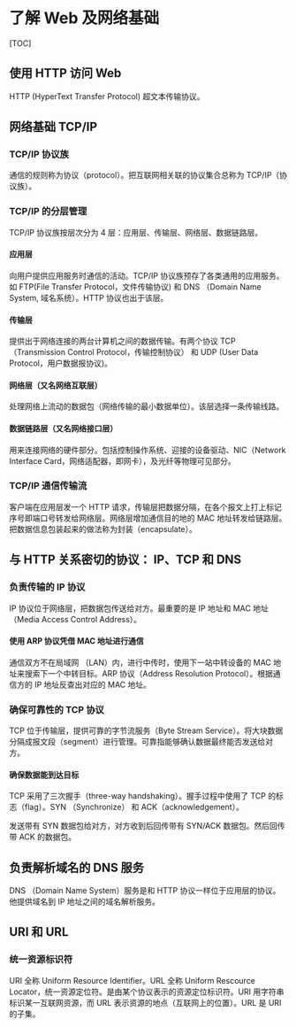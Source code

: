 # 了解 Web 及网络基础

[TOC]

## 使用 HTTP 访问 Web



HTTP (HyperText Transfer Protocol) 超文本传输协议。

## 网络基础 TCP/IP

### TCP/IP 协议族

通信的规则称为协议（protocol）。把互联网相关联的协议集合总称为 TCP/IP（协议族）。

### TCP/IP 的分层管理

TCP/IP 协议族按层次分为 4 层：应用层、传输层、网络层、数据链路层。

#### 应用层

向用户提供应用服务时通信的活动。TCP/IP 协议族预存了各类通用的应用服务。如 FTP(File Transfer Protocol，文件传输协议) 和 DNS （Domain Name System, 域名系统）。HTTP 协议也出于该层。

#### 传输层

提供出于网络连接的两台计算机之间的数据传输。有两个协议 TCP（Transmission Control Protocol，传输控制协议） 和 UDP (User Data Protocol，用户数据报协议)。

#### 网络层（又名网络互联层）

处理网络上流动的数据包（网络传输的最小数据单位）。该层选择一条传输线路。

#### 数据链路层（又名网络接口层）

用来连接网络的硬件部分。包括控制操作系统、迎接的设备驱动、NIC（Network Interface Card，网络适配器，即网卡），及光纤等物理可见部分。

### TCP/IP 通信传输流

客户端在应用层发一个 HTTP 请求，传输层把数据分隔，在各个报文上打上标记序号即端口号转发给网络层。网络层增加通信目的地的 MAC 地址转发给链路层。把数据信息包装起来的做法称为封装（encapsulate）。

## 与 HTTP 关系密切的协议： IP、TCP 和 DNS

### 负责传输的 IP 协议

IP 协议位于网络层，把数据包传送给对方。最重要的是 IP 地址和 MAC 地址（Media Access Control Address）。

#### 使用 ARP 协议凭借 MAC 地址进行通信

通信双方不在局域网 （LAN）内，进行中传时，使用下一站中转设备的 MAC 地址来搜索下一个中转目标。ARP 协议（Address Resolution Protocol）。根据通信方的 IP 地址反查出对应的 MAC 地址。

### 确保可靠性的 TCP 协议

TCP 位于传输层，提供可靠的字节流服务（Byte Stream Service）。将大块数据分隔成报文段（segment）进行管理。可靠指能够确认数据最终能否发送给对方。

#### 确保数据能到达目标

TCP 采用了三次握手（three-way handshaking）。握手过程中使用了 TCP 的标志（flag）。SYN （Synchronize） 和  ACK（acknowledgement）。

发送带有 SYN 数据包给对方，对方收到后回传带有 SYN/ACK 数据包。然后回传带 ACK 的数据包。

## 负责解析域名的 DNS 服务

DNS （Domain Name System）服务是和 HTTP 协议一样位于应用层的协议。他提供域名到 IP 地址之间的域名解析服务。

## URI 和 URL

### 统一资源标识符

URI 全称 Uniform Resource Identifier。URL 全称 Uniform Rescource Locator，统一资源定位符。是由某个协议表示的资源定位标识符。URI 用字符串标识某一互联网资源，而 URL 表示资源的地点（互联网上的位置）。URL 是 URI 的子集。
